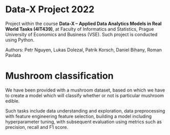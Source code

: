 # Data-X Project 2022

Project within the course **Data-X – Applied Data Analytics Models in Real World Tasks (4IT439)**, at Faculty of Informatics and Statistics, Prague University of Economics and Business (VSE). Such project is conducted using Python.

Authors: Petr Nguyen, Lukas Dolezal, Patrik Korsch, Daniel Bihany, Roman Pavlata

# Mushroom classification
We have been provided with a mushroom dataset, based on which we have to create a model which will classify whether or not is particular mushroom edible.

Such tasks include data understanding and exploration, data preprocessing with feature engineering feature selection, building a model including hyperparameter tuning, with subsequent evaluation using metrics such as precision, recall and F1 score.
